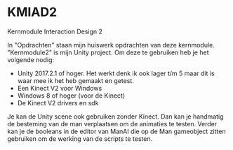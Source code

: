 # KMIAD2
Kernmodule Interaction Design 2

In "Opdrachten" staan mijn huiswerk opdrachten van deze kernmodule.
"Kernmodule2" is mijn Unity project. Om deze te gebruiken heb je het volgende nodig:

* Unity 2017.2.1 of hoger. Het werkt denk ik ook lager t/m 5 maar dit is waar mee ik het heb gemaakt en getest.
* Een Kinect V2 voor Windows
* Windows 8 of hoger (voor de Kinect)
* De Kinect V2 drivers en sdk

Je kan de Unity scene ook gebruiken zonder Kinect. Dan kan je handmatig de besteming van de man verplaatsen om de animaties te testen. Verder kan je de booleans in de editor van ManAI die op de Man gameobject zitten gebruiken om de werking van de scripts te testen. 


 
